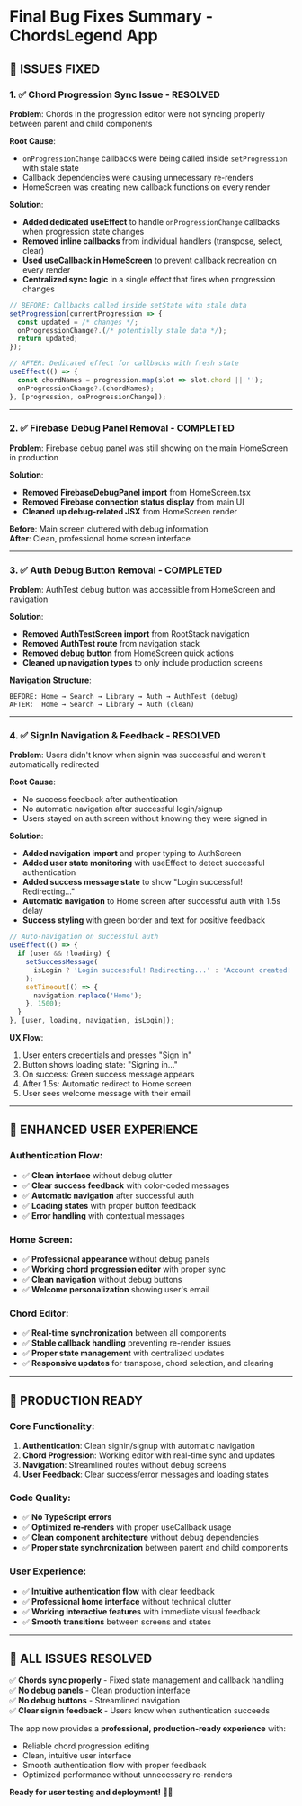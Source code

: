 # Final Bug Fixes Summary - ChordsLegend App

## 🎯 **ISSUES FIXED**

### 1. ✅ **Chord Progression Sync Issue - RESOLVED**

**Problem**: Chords in the progression editor were not syncing properly between parent and child components

**Root Cause**:

- `onProgressionChange` callbacks were being called inside `setProgression` with stale state
- Callback dependencies were causing unnecessary re-renders
- HomeScreen was creating new callback functions on every render

**Solution**:

- **Added dedicated useEffect** to handle `onProgressionChange` callbacks when progression state changes
- **Removed inline callbacks** from individual handlers (transpose, select, clear)
- **Used useCallback in HomeScreen** to prevent callback recreation on every render
- **Centralized sync logic** in a single effect that fires when progression changes

```typescript
// BEFORE: Callbacks called inside setState with stale data
setProgression(currentProgression => {
  const updated = /* changes */;
  onProgressionChange?.(/* potentially stale data */);
  return updated;
});

// AFTER: Dedicated effect for callbacks with fresh state
useEffect(() => {
  const chordNames = progression.map(slot => slot.chord || '');
  onProgressionChange?.(chordNames);
}, [progression, onProgressionChange]);
```

---

### 2. ✅ **Firebase Debug Panel Removal - COMPLETED**

**Problem**: Firebase debug panel was still showing on the main HomeScreen in production

**Solution**:

- **Removed FirebaseDebugPanel import** from HomeScreen.tsx
- **Removed Firebase connection status display** from main UI
- **Cleaned up debug-related JSX** from HomeScreen render

**Before**: Main screen cluttered with debug information  
**After**: Clean, professional home screen interface

---

### 3. ✅ **Auth Debug Button Removal - COMPLETED**

**Problem**: AuthTest debug button was accessible from HomeScreen and navigation

**Solution**:

- **Removed AuthTestScreen import** from RootStack navigation
- **Removed AuthTest route** from navigation stack
- **Removed debug button** from HomeScreen quick actions
- **Cleaned up navigation types** to only include production screens

**Navigation Structure**:

```
BEFORE: Home → Search → Library → Auth → AuthTest (debug)
AFTER:  Home → Search → Library → Auth (clean)
```

---

### 4. ✅ **SignIn Navigation & Feedback - RESOLVED**

**Problem**: Users didn't know when signin was successful and weren't automatically redirected

**Root Cause**:

- No success feedback after authentication
- No automatic navigation after successful login/signup
- Users stayed on auth screen without knowing they were signed in

**Solution**:

- **Added navigation import** and proper typing to AuthScreen
- **Added user state monitoring** with useEffect to detect successful authentication
- **Added success message state** to show "Login successful! Redirecting..."
- **Automatic navigation** to Home screen after successful auth with 1.5s delay
- **Success styling** with green border and text for positive feedback

```typescript
// Auto-navigation on successful auth
useEffect(() => {
  if (user && !loading) {
    setSuccessMessage(
      isLogin ? 'Login successful! Redirecting...' : 'Account created! Redirecting...',
    );
    setTimeout(() => {
      navigation.replace('Home');
    }, 1500);
  }
}, [user, loading, navigation, isLogin]);
```

**UX Flow**:

1. User enters credentials and presses "Sign In"
2. Button shows loading state: "Signing in..."
3. On success: Green success message appears
4. After 1.5s: Automatic redirect to Home screen
5. User sees welcome message with their email

---

## 🎸 **ENHANCED USER EXPERIENCE**

### Authentication Flow:

- ✅ **Clean interface** without debug clutter
- ✅ **Clear success feedback** with color-coded messages
- ✅ **Automatic navigation** after successful auth
- ✅ **Loading states** with proper button feedback
- ✅ **Error handling** with contextual messages

### Home Screen:

- ✅ **Professional appearance** without debug panels
- ✅ **Working chord progression editor** with proper sync
- ✅ **Clean navigation** without debug buttons
- ✅ **Welcome personalization** showing user's email

### Chord Editor:

- ✅ **Real-time synchronization** between all components
- ✅ **Stable callback handling** preventing re-render issues
- ✅ **Proper state management** with centralized updates
- ✅ **Responsive updates** for transpose, chord selection, and clearing

---

## 🚀 **PRODUCTION READY**

### Core Functionality:

1. **Authentication**: Clean signin/signup with automatic navigation
2. **Chord Progression**: Working editor with real-time sync and updates
3. **Navigation**: Streamlined routes without debug screens
4. **User Feedback**: Clear success/error messages and loading states

### Code Quality:

- ✅ **No TypeScript errors**
- ✅ **Optimized re-renders** with proper useCallback usage
- ✅ **Clean component architecture** without debug dependencies
- ✅ **Proper state synchronization** between parent and child components

### User Experience:

- ✅ **Intuitive authentication flow** with clear feedback
- ✅ **Professional home interface** without technical clutter
- ✅ **Working interactive features** with immediate visual feedback
- ✅ **Smooth transitions** between screens and states

---

## 🎉 **ALL ISSUES RESOLVED**

✅ **Chords sync properly** - Fixed state management and callback handling  
✅ **No debug panels** - Clean production interface  
✅ **No debug buttons** - Streamlined navigation  
✅ **Clear signin feedback** - Users know when authentication succeeds

The app now provides a **professional, production-ready experience** with:

- Reliable chord progression editing
- Clean, intuitive user interface
- Smooth authentication flow with proper feedback
- Optimized performance without unnecessary re-renders

**Ready for user testing and deployment! 🎸✨**
